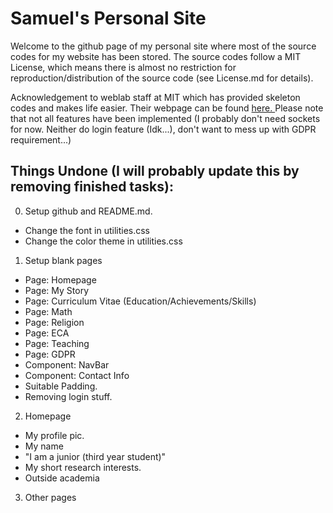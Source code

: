 # Samuel's Personal Site

Welcome to the github page of my personal site where most of the source codes for my website has been stored. The source codes follow a MIT License, which means there is almost no restriction for reproduction/distribution of the source code (see License.md for details).

Acknowledgement to weblab staff at MIT which has provided skeleton codes and makes life easier. Their webpage can be found <a href="https://weblab.mit.edu/"> here. </a> Please note that not all features have been implemented (I probably don't need sockets for now. Neither do login feature (Idk...), don't want to mess up with GDPR requirement...)


## Things Undone (I will probably update this by removing finished tasks):
0. Setup github and README.md.
- Change the font in utilities.css
- Change the color theme in utilities.css

1. Setup blank pages
- Page: Homepage
- Page: My Story
- Page: Curriculum Vitae (Education/Achievements/Skills)
- Page: Math
- Page: Religion
- Page: ECA
- Page: Teaching
- Page: GDPR
- Component: NavBar
- Component: Contact Info
- Suitable Padding.
- Removing login stuff.

2. Homepage
- My profile pic.
- My name
- "I am a junior (third year student)"
- My short research interests.
- Outside academia

3. Other pages
